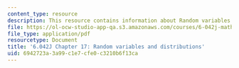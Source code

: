 ```yaml
---
content_type: resource
description: This resource contains information about Random variables and distributions.
file: https://ol-ocw-studio-app-qa.s3.amazonaws.com/courses/6-042j-mathematics-for-computer-science-fall-2010/6942723a3a99c1e7cfe0c3210b6f13ca_MIT6_042JF10_chap17.pdf
file_type: application/pdf
resourcetype: Document
title: '6.042J Chapter 17: Random variables and distributions'
uid: 6942723a-3a99-c1e7-cfe0-c3210b6f13ca
---
```

